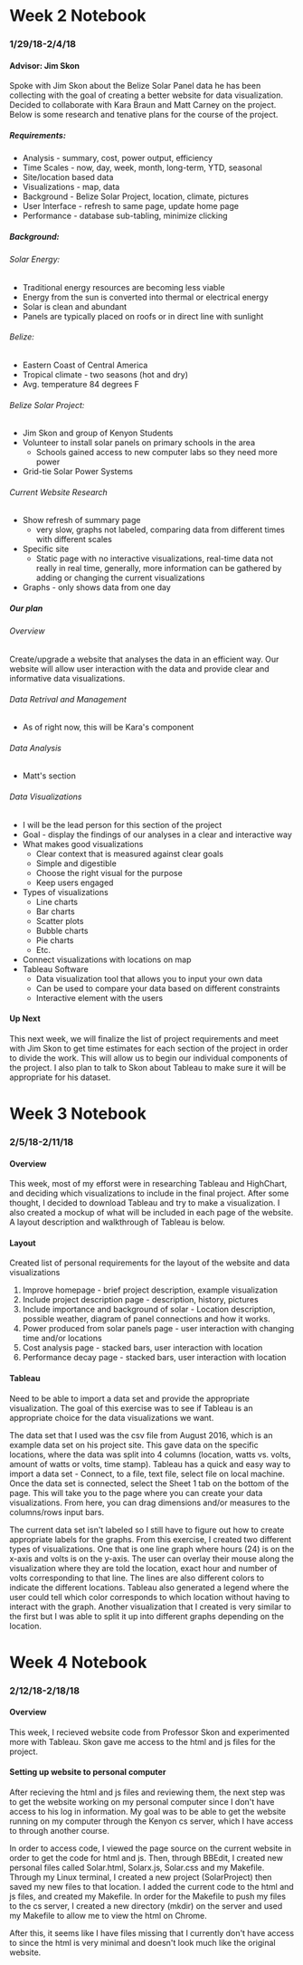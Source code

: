 # Week 2 Notebook
### 1/29/18-2/4/18
#### Advisor: Jim Skon
Spoke with Jim Skon about the Belize Solar Panel data he has been collecting with the goal of creating a better website for data visualization. Decided to collaborate with Kara Braun and Matt Carney on the project. Below is some research and tenative plans for the course of the project.

##### Requirements: 
* Analysis - summary, cost, power output, efficiency
* Time Scales - now, day, week, month, long-term, YTD, seasonal
* Site/location based data
* Visualizations - map, data
* Background - Belize Solar Project, location, climate, pictures
* User Interface - refresh to same page, update home page
* Performance - database sub-tabling, minimize clicking

##### Background:
###### Solar Energy:
* Traditional energy resources are becoming less viable
* Energy from the sun is converted into thermal or electrical energy
* Solar is clean and abundant
* Panels are typically placed on roofs or in direct line with sunlight 
###### Belize:
* Eastern Coast of Central America
* Tropical climate - two seasons (hot and dry)
* Avg. temperature 84 degrees F
###### Belize Solar Project:
* Jim Skon and group of Kenyon Students
* Volunteer to install solar panels on primary schools in the area
  * Schools gained access to new computer labs so they need more power
* Grid-tie Solar Power Systems
###### Current Website Research
* Show refresh of summary page
  * very slow, graphs not labeled, comparing data from different times with different scales
* Specific site
  * Static page with no interactive visualizations, real-time data not really in real time, generally, more information can be gathered by adding or changing the current visualizations
* Graphs - only shows data from one day
##### Our plan
###### Overview
Create/upgrade a website that analyses the data in an efficient way. Our website will allow user interaction with the data and provide clear and informative data visualizations.
###### Data Retrival and Management
* As of right now, this will be Kara's component
###### Data Analysis
* Matt's section
###### Data Visualizations
* I will be the lead person for this section of the project
* Goal - display the findings of our analyses in a clear and interactive way
* What makes good visualizations
  * Clear context that is measured against clear goals
  * Simple and digestible
  * Choose the right visual for the purpose
  * Keep users engaged
* Types of visualizations
  * Line charts
  * Bar charts
  * Scatter plots 
  * Bubble charts 
  * Pie charts
  * Etc.
* Connect visualizations with locations on map
* Tableau Software
  * Data visualization tool that allows you to input your own data
  * Can be used to compare your data based on different constraints
  * Interactive element with the users 
  
#### Up Next
This next week, we will finalize the list of project requirements and meet with Jim Skon to get time estimates for each section of the project in order to divide the work. This will allow us to begin our individual components of the project. I also plan to talk to Skon about Tableau to make sure it will be appropriate for his dataset. 


# Week 3 Notebook
### 2/5/18-2/11/18

#### Overview
This week, most of my efforst were in researching Tableau and HighChart, and deciding which visualizations to include in the final project. After some thought, I decided to download Tableau and try to make a visualization. I also created a mockup of what will be included in each page of the website. A layout description and walkthrough of Tableau is below. 

#### Layout
Created list of personal requirements for the layout of the website and data visualizations
1. Improve homepage - brief project description, example visualization
2. Include project description page - description, history, pictures
3. Include importance and background of solar - Location description, possible weather, diagram of panel connections and how it works.
4. Power produced from solar panels page - user interaction with changing time and/or locations
5. Cost analysis page - stacked bars, user interaction with location
6. Performance decay page - stacked bars, user interaction with location

#### Tableau
Need to be able to import a data set and provide the appropriate visualization. The goal of this exercise was to see if Tableau is an appropriate choice for the data visualizations we want. 

The data set that I used was the csv file from August 2016, which is an example data set on his project site. This gave data on the specific locations, where the data was split into 4 columns (location, watts vs. volts, amount of watts or volts, time stamp). Tableau has a quick and easy way to import a data set - Connect, to a file, text file, select file on local machine. Once the data set is connected, select the Sheet 1 tab on the bottom of the page. This will take you to the page where you can create your data visualizations. From here, you can drag dimensions and/or measures to the columns/rows input bars. 

The current data set isn't labeled so I still have to figure out how to create appropriate labels for the graphs. From this exercise, I created two different types of visualizations. One that is one line graph where hours (24) is on the x-axis and volts is on the y-axis. The user can overlay their mouse along the visualization where they are told the location, exact hour and number of volts corresponding to that line. The lines are also different colors to indicate the different locations. Tableau also generated a legend where the user could tell which color corresponds to which location without having to interact with the graph. Another visualization that I created is very similar to the first but I was able to split it up into different graphs depending on the location. 

# Week 4 Notebook
### 2/12/18-2/18/18

#### Overview
This week, I recieved website code from Professor Skon and experimented more with Tableau. Skon gave me access to the html and js files for the project. 

#### Setting up website to personal computer 
After recieving the html and js files and reviewing them, the next step was to get the website working on my personal computer since I don't have access to his log in information. My goal was to be able to get the website running on my computer through the Kenyon cs server, which I have access to through another course. 

In order to access code, I viewed the page source on the current website in order to get the code for html and js. Then, through BBEdit, I created new personal files called Solar.html, Solarx.js, Solar.css and my Makefile. Through my Linux terminal, I created a new project (SolarProject) then saved my new files to that location. I added the current code to the html and js files, and created my Makefile. In order for the Makefile to push my files to the cs server, I created a new directory (mkdir) on the server and used my Makefile to allow me to view the html on Chrome. 

After this, it seems like I have files missing that I currently don't have access to since the html is very minimal and doesn't look much like the original website. 
